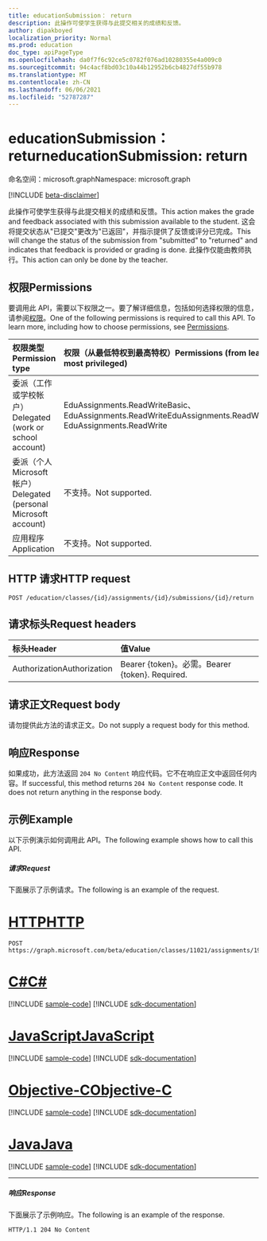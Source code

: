 ```yaml
---
title: educationSubmission： return
description: 此操作可使学生获得与此提交相关的成绩和反馈。
author: dipakboyed
localization_priority: Normal
ms.prod: education
doc_type: apiPageType
ms.openlocfilehash: da0f7f6c92ce5c0782f076ad10280355e4a009c0
ms.sourcegitcommit: 94c4acf8bd03c10a44b12952b6cb4827df55b978
ms.translationtype: MT
ms.contentlocale: zh-CN
ms.lasthandoff: 06/06/2021
ms.locfileid: "52787287"
---
```

# <a name="educationsubmission-return"></a><span data-ttu-id="1585c-103">educationSubmission： return</span><span class="sxs-lookup"><span data-stu-id="1585c-103">educationSubmission: return</span></span>

<span data-ttu-id="1585c-104">命名空间：microsoft.graph</span><span class="sxs-lookup"><span data-stu-id="1585c-104">Namespace: microsoft.graph</span></span>

[!INCLUDE [beta-disclaimer](../../includes/beta-disclaimer.md)]

<span data-ttu-id="1585c-105">此操作可使学生获得与此提交相关的成绩和反馈。</span><span class="sxs-lookup"><span data-stu-id="1585c-105">This action makes the grade and feedback associated with this submission available to the student.</span></span> <span data-ttu-id="1585c-106">这会将提交状态从"已提交"更改为"已返回"，并指示提供了反馈或评分已完成。</span><span class="sxs-lookup"><span data-stu-id="1585c-106">This will change the status of the submission from "submitted" to "returned" and indicates that feedback is provided or grading is done.</span></span> <span data-ttu-id="1585c-107">此操作仅能由教师执行。</span><span class="sxs-lookup"><span data-stu-id="1585c-107">This action can only be done by the teacher.</span></span>

## <a name="permissions"></a><span data-ttu-id="1585c-108">权限</span><span class="sxs-lookup"><span data-stu-id="1585c-108">Permissions</span></span>
<span data-ttu-id="1585c-p102">要调用此 API，需要以下权限之一。要了解详细信息，包括如何选择权限的信息，请参阅[权限](/graph/permissions-reference)。</span><span class="sxs-lookup"><span data-stu-id="1585c-p102">One of the following permissions is required to call this API. To learn more, including how to choose permissions, see [Permissions](/graph/permissions-reference).</span></span>

|<span data-ttu-id="1585c-111">权限类型</span><span class="sxs-lookup"><span data-stu-id="1585c-111">Permission type</span></span>      | <span data-ttu-id="1585c-112">权限（从最低特权到最高特权）</span><span class="sxs-lookup"><span data-stu-id="1585c-112">Permissions (from least to most privileged)</span></span>              |
|:--------------------|:---------------------------------------------------------|
|<span data-ttu-id="1585c-113">委派（工作或学校帐户）</span><span class="sxs-lookup"><span data-stu-id="1585c-113">Delegated (work or school account)</span></span> |  <span data-ttu-id="1585c-114">EduAssignments.ReadWriteBasic、EduAssignments.ReadWrite</span><span class="sxs-lookup"><span data-stu-id="1585c-114">EduAssignments.ReadWriteBasic, EduAssignments.ReadWrite</span></span>   |
|<span data-ttu-id="1585c-115">委派（个人 Microsoft 帐户）</span><span class="sxs-lookup"><span data-stu-id="1585c-115">Delegated (personal Microsoft account)</span></span> |  <span data-ttu-id="1585c-116">不支持。</span><span class="sxs-lookup"><span data-stu-id="1585c-116">Not supported.</span></span>  |
|<span data-ttu-id="1585c-117">应用程序</span><span class="sxs-lookup"><span data-stu-id="1585c-117">Application</span></span> | <span data-ttu-id="1585c-118">不支持。</span><span class="sxs-lookup"><span data-stu-id="1585c-118">Not supported.</span></span> | 

## <a name="http-request"></a><span data-ttu-id="1585c-119">HTTP 请求</span><span class="sxs-lookup"><span data-stu-id="1585c-119">HTTP request</span></span>
<!-- { "blockType": "ignored" } -->
```http
POST /education/classes/{id}/assignments/{id}/submissions/{id}/return
```
## <a name="request-headers"></a><span data-ttu-id="1585c-120">请求标头</span><span class="sxs-lookup"><span data-stu-id="1585c-120">Request headers</span></span>
| <span data-ttu-id="1585c-121">标头</span><span class="sxs-lookup"><span data-stu-id="1585c-121">Header</span></span>       | <span data-ttu-id="1585c-122">值</span><span class="sxs-lookup"><span data-stu-id="1585c-122">Value</span></span> |
|:---------------|:--------|
| <span data-ttu-id="1585c-123">Authorization</span><span class="sxs-lookup"><span data-stu-id="1585c-123">Authorization</span></span>  | <span data-ttu-id="1585c-p103">Bearer {token}。必需。</span><span class="sxs-lookup"><span data-stu-id="1585c-p103">Bearer {token}. Required.</span></span>  |

## <a name="request-body"></a><span data-ttu-id="1585c-126">请求正文</span><span class="sxs-lookup"><span data-stu-id="1585c-126">Request body</span></span>
<span data-ttu-id="1585c-127">请勿提供此方法的请求正文。</span><span class="sxs-lookup"><span data-stu-id="1585c-127">Do not supply a request body for this method.</span></span>

## <a name="response"></a><span data-ttu-id="1585c-128">响应</span><span class="sxs-lookup"><span data-stu-id="1585c-128">Response</span></span>
<span data-ttu-id="1585c-p104">如果成功，此方法返回 `204 No Content` 响应代码。它不在响应正文中返回任何内容。</span><span class="sxs-lookup"><span data-stu-id="1585c-p104">If successful, this method returns `204 No Content` response code. It does not return anything in the response body.</span></span>

## <a name="example"></a><span data-ttu-id="1585c-131">示例</span><span class="sxs-lookup"><span data-stu-id="1585c-131">Example</span></span>
<span data-ttu-id="1585c-132">以下示例演示如何调用此 API。</span><span class="sxs-lookup"><span data-stu-id="1585c-132">The following example shows how to call this API.</span></span>
##### <a name="request"></a><span data-ttu-id="1585c-133">请求</span><span class="sxs-lookup"><span data-stu-id="1585c-133">Request</span></span>
<span data-ttu-id="1585c-134">下面展示了示例请求。</span><span class="sxs-lookup"><span data-stu-id="1585c-134">The following is an example of the request.</span></span>

# <a name="http"></a>[<span data-ttu-id="1585c-135">HTTP</span><span class="sxs-lookup"><span data-stu-id="1585c-135">HTTP</span></span>](#tab/http)
<!-- {
  "blockType": "request",
  "name": "educationsubmission_return"
}-->

```http
POST https://graph.microsoft.com/beta/education/classes/11021/assignments/19002/submissions/850f51b7/return
```
# <a name="c"></a>[<span data-ttu-id="1585c-136">C#</span><span class="sxs-lookup"><span data-stu-id="1585c-136">C#</span></span>](#tab/csharp)
[!INCLUDE [sample-code](../includes/snippets/csharp/educationsubmission-return-csharp-snippets.md)]
[!INCLUDE [sdk-documentation](../includes/snippets/snippets-sdk-documentation-link.md)]

# <a name="javascript"></a>[<span data-ttu-id="1585c-137">JavaScript</span><span class="sxs-lookup"><span data-stu-id="1585c-137">JavaScript</span></span>](#tab/javascript)
[!INCLUDE [sample-code](../includes/snippets/javascript/educationsubmission-return-javascript-snippets.md)]
[!INCLUDE [sdk-documentation](../includes/snippets/snippets-sdk-documentation-link.md)]

# <a name="objective-c"></a>[<span data-ttu-id="1585c-138">Objective-C</span><span class="sxs-lookup"><span data-stu-id="1585c-138">Objective-C</span></span>](#tab/objc)
[!INCLUDE [sample-code](../includes/snippets/objc/educationsubmission-return-objc-snippets.md)]
[!INCLUDE [sdk-documentation](../includes/snippets/snippets-sdk-documentation-link.md)]

# <a name="java"></a>[<span data-ttu-id="1585c-139">Java</span><span class="sxs-lookup"><span data-stu-id="1585c-139">Java</span></span>](#tab/java)
[!INCLUDE [sample-code](../includes/snippets/java/educationsubmission-return-java-snippets.md)]
[!INCLUDE [sdk-documentation](../includes/snippets/snippets-sdk-documentation-link.md)]

---


##### <a name="response"></a><span data-ttu-id="1585c-140">响应</span><span class="sxs-lookup"><span data-stu-id="1585c-140">Response</span></span>
<span data-ttu-id="1585c-141">下面展示了示例响应。</span><span class="sxs-lookup"><span data-stu-id="1585c-141">The following is an example of the response.</span></span>

<!-- {
  "blockType": "response"
} -->
```http
HTTP/1.1 204 No Content
```

<!-- uuid: 8fcb5dbc-d5aa-4681-8e31-b001d5168d79
2015-10-25 14:57:30 UTC -->
<!--
{
  "type": "#page.annotation",
  "description": "educationSubmission: return",
  "keywords": "",
  "section": "documentation",
  "tocPath": "",
  "suppressions": [
  ]
}
-->


